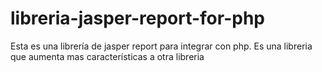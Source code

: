 # libreria-jasper-report-for-php
Esta es una librería de jasper report para integrar con php. Es una libreria que aumenta mas características a otra libreria
